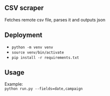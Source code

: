 ## CSV scraper
Fetches remote csv file, parses it and outputs json

## Deployment
* `python -m venv venv`
* `source venv/bin/activate`
* `pip install -r requirements.txt`

## Usage
Example:  
`python run.py --fields=date,campaign`

